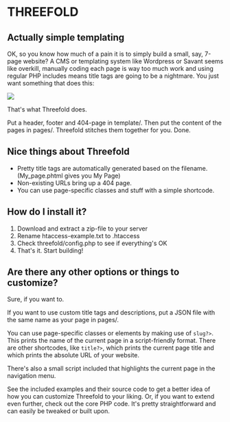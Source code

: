 # THREEFOLD
## Actually simple templating

OK, so you know how much of a pain it is to simply build a small, say, 7-page website?
A CMS or templating system like Wordpress or Savant seems like overkill, manually 
coding each page is way too much work and using regular PHP includes means title tags
are going to be a nightmare. You just want something that does this:

<img src="http://i0.watermel.uno/threefold/threefold-explanation.png">

That's what Threefold does.

Put a header, footer and 404-page in template/.
Then put the content of the pages in pages/.
Threefold stitches them together for you.
Done.

## Nice things about Threefold

* Pretty title tags are automatically generated based on the filename. (My_page.phtml gives you My Page)
* Non-existing URLs bring up a 404 page.
* You can use page-specific classes and stuff with a simple shortcode.

## How do I install it?

1. Download and extract a zip-file to your server
2. Rename htaccess-example.txt to .htaccess
3. Check threefold/config.php to see if everything's OK
4. That's it. Start building!


## Are there any other options or things to customize?

Sure, if you want to.

If you want to use custom title tags and descriptions, put a JSON file with the same name as your page in pages/.

You can use page-specific classes or elements by making use of <code><?=$this->slug?></code>. This prints the name of the current page in a script-friendly format. There are other shortcodes, like <code><?=$this->title?></code>, which prints the current page title and <code><?=SITE_URL?></code> which prints the absolute URL of your website.

There's also a small script included that highlights the current page in the navigation menu.

See the included examples and their source code to get a better idea of how you can customize Threefold to your liking. Or, if you want to extend even further, check out the core PHP code. It's pretty straightforward and can easily be tweaked or built upon.
